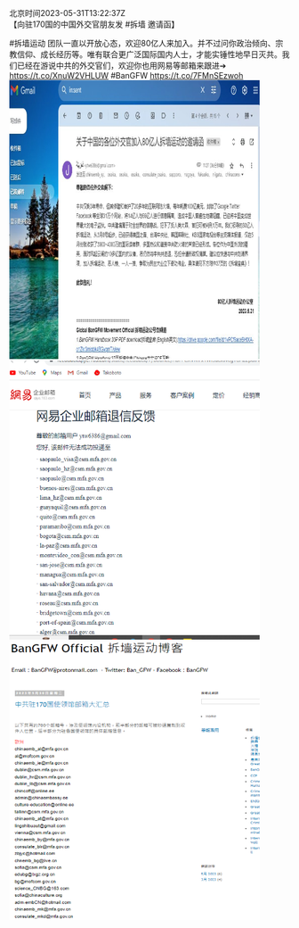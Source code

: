 北京时间2023-05-31T13:22:37Z<br>【向驻170国的中国外交官朋友发 #拆墙 邀请函】

#拆墙运动 团队一直以开放心态，欢迎80亿人来加入。并不过问你政治倾向、宗教信仰、成长经历等。唯有联合更广泛国际国内人士，才能实锤性地早日灭共。我们已经在游说中共的外交官们，欢迎你也用网易等邮箱来跟进➔ https://t.co/XnuW2VHLUW
#BanGFW https://t.co/7FMnSEzwoh<br><img src='/temp/image/2023/u-Month-5/1663777983931510784_0.jpg' width='450' height='500'><img src='/temp/image/2023/u-Month-5/1663777983931510784_1.jpg' width='450' height='500'><img src='/temp/image/2023/u-Month-5/1663777983931510784_2.jpg' width='450' height='500'><br><br>